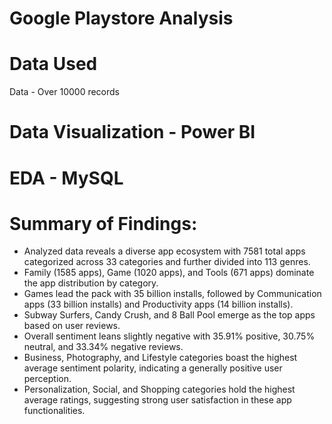 # Google Playstore Analysis

# Data Used

Data - Over 10000 records

# Data Visualization - Power BI 

# EDA - MySQL

# Summary of Findings:

* Analyzed data reveals a diverse app ecosystem with 7581 total apps categorized across 33 categories and further divided into 113 genres.
* Family (1585 apps), Game (1020 apps), and Tools (671 apps) dominate the app distribution by category.
* Games lead the pack with 35 billion installs, followed by Communication apps (33 billion installs) and Productivity apps (14 billion installs).
* Subway Surfers, Candy Crush, and 8 Ball Pool emerge as the top apps based on user reviews.
* Overall sentiment leans slightly negative with 35.91% positive, 30.75% neutral, and 33.34% negative reviews.
* Business, Photography, and Lifestyle categories boast the highest average sentiment polarity, indicating a generally positive user perception.
* Personalization, Social, and Shopping categories hold the highest average ratings, suggesting strong user satisfaction in these app functionalities.
